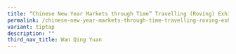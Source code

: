 ```yaml
---
title: “Chinese New Year Markets through Time” Travelling (Roving) Exhibition
permalink: /chinese-new-year-markets-through-time-travelling-roving-exhibition/
variant: tiptap
description: ""
third_nav_title: Wan Qing Yuan
---
```

